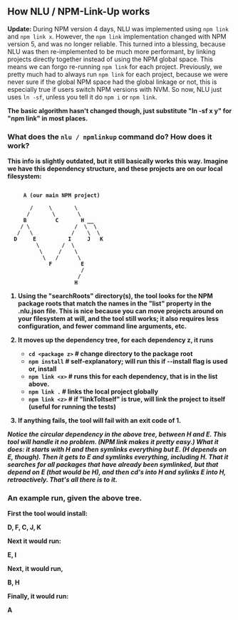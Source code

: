 
## How NLU / NPM-Link-Up works

<b> Update: </b> During NPM version 4 days, NLU was implemented using `npm link` and `npm link x`. However, the `npm link` implementation changed with NPM version 5,
and was no longer reliable. This turned into a blessing, because NLU was then re-implemented to be much more performant, by linking projects
directly together instead of using the NPM global space. This means we can forgo re-running `npm link` for each project. Previously, we pretty
much had to always run `npm link` for each project, because we were never sure if the global NPM space had the global linkage or not, this is especially
true if users switch NPM versions with NVM. So now, NLU just uses `ln -sf`, unless you tell it do `npm i` or `npm link`.

<b>

The basic algorithm hasn't changed though, just substitute "ln -sf x y" for "npm link" in most places.


### What does the ```nlu / npmlinkup``` command do? How does it work?

This info is slightly outdated, but it still basically works this way.
Imagine we have this dependency structure, and these projects are on our local filesystem:

```

     A (our main NPM project)

       /     \       \
      /       \       \
     B         C       H __
    / \              /  \  \
   /   \            /    \  \
  D     E          I     J   K
         \       /  \
          \     /    \
           \   /      \
             F         E
                       /
                      /
                     H
```


1. Using the "searchRoots" directory(s), the tool looks for the NPM package roots that match
the names in the "list" property in the .nlu.json file. This is nice because you can move projects around
on your filesystem at will, and the tool still works; it also requires less configuration, and fewer command line
arguments, etc.


2. It moves up the dependency tree, for each dependency z, it runs

    *  ```cd <package z>```     # change directory to the package root
    *  ```npm install```        # self-explanatory; will run this if --install flag is used or, install
    *  ```npm link <x>```       # runs this for each dependency, that is in the list above.
    *  ```npm link .```         # links the local project globally
    *  ```npm link <z>```       # if "linkToItself" is true, will link the project to itself (useful for running the tests)

3. If anything fails, the tool will fail with an exit code of 1.

<p>

<i>
Notice the <b>circular dependency</b> in the above tree, between <b>H</b> and <b>E</b>. This tool will handle it no problem. (NPM link makes
it pretty easy.) What it does: it starts with H and then symlinks everything but E. (H depends on E, though). Then it gets to E and symlinks everything,
including H. That it searches for all packages that have already been symlinked, but that depend on E (that would be H),
and then cd's into H and sylinks E into H, retroactively. That's all there is to it.
</i>

<p>

### **An example run, given the above tree.**

First the tool would install:

D, F, C, J, K

Next it would run:

E, I

Next, it would run,

B, H

Finally, it would run:

A
